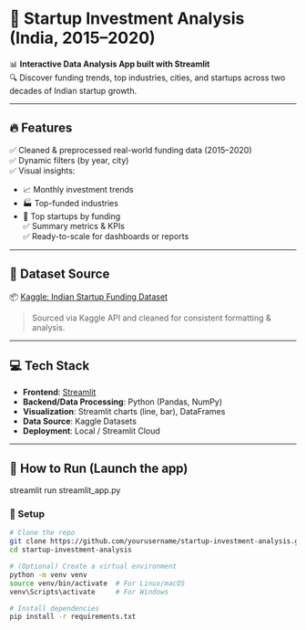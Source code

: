 # 🚀 Startup Investment Analysis (India, 2015–2020)

📊 **Interactive Data Analysis App built with Streamlit**  
🔍 Discover funding trends, top industries, cities, and startups across two decades of Indian startup growth.

---

## 🔥 Features

✅ Cleaned & preprocessed real-world funding data (2015–2020)  
✅ Dynamic filters (by year, city)  
✅ Visual insights:  
- 📈 Monthly investment trends  
- 🏭 Top-funded industries  
- 🏢 Top startups by funding  
✅ Summary metrics & KPIs  
✅ Ready-to-scale for dashboards or reports

---

## 🧠 Dataset Source

📦 [Kaggle: Indian Startup Funding Dataset](https://www.kaggle.com/datasets/sudalairajkumar/indian-startup-funding)  
> Sourced via Kaggle API and cleaned for consistent formatting & analysis.

---

## 💻 Tech Stack

- **Frontend**: [Streamlit](https://streamlit.io/)  
- **Backend/Data Processing**: Python (Pandas, NumPy)  
- **Visualization**: Streamlit charts (line, bar), DataFrames  
- **Data Source**: Kaggle Datasets  
- **Deployment**: Local / Streamlit Cloud

---

## 🚀 How to Run (Launch the app)
streamlit run streamlit_app.py


### 🔧 Setup

```bash
# Clone the repo
git clone https://github.com/yourusername/startup-investment-analysis.git
cd startup-investment-analysis

# (Optional) Create a virtual environment
python -m venv venv
source venv/bin/activate  # For Linux/macOS
venv\Scripts\activate     # For Windows

# Install dependencies
pip install -r requirements.txt
